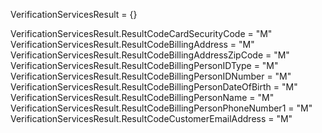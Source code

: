 VerificationServicesResult = {}

VerificationServicesResult.ResultCodeCardSecurityCode = "M"
VerificationServicesResult.ResultCodeBillingAddress = "M"
VerificationServicesResult.ResultCodeBillingAddressZipCode = "M"
VerificationServicesResult.ResultCodeBillingPersonIDType = "M"
VerificationServicesResult.ResultCodeBillingPersonIDNumber = "M"
VerificationServicesResult.ResultCodeBillingPersonDateOfBirth = "M"
VerificationServicesResult.ResultCodeBillingPersonName = "M"
VerificationServicesResult.ResultCodeBillingPersonPhoneNumber1 = "M"
VerificationServicesResult.ResultCodeCustomerEmailAddress = "M"
